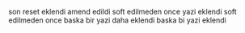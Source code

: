 son reset eklendi amend edildi
soft edilmeden once yazi eklendi
soft edilmeden once baska bir yazi daha eklendi
baska bi yazi eklendi
